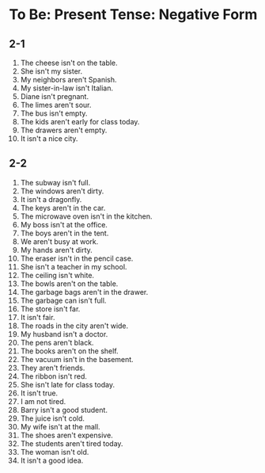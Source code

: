 # To Be: Present Tense: Negative Form

## 2-1

1. The cheese isn't on the table.
1. She isn't my sister.
1. My neighbors aren't Spanish.
1. My sister-in-law isn't Italian.
1. Diane isn't pregnant.
1. The limes aren't sour.
1. The bus isn't empty.
1. The kids aren't early for class today.
1. The drawers aren't empty.
1. It isn't a nice city.

## 2-2

1. The subway isn't full.
1. The windows aren't dirty.
1. It isn't a dragonfly.
1. The keys aren't in the car.
1. The microwave oven isn't in the kitchen.
1. My boss isn't at the office.
1. The boys aren't in the tent.
1. We aren't busy at work.
1. My hands aren't dirty.
1. The eraser isn't in the pencil case.
1. She isn't a teacher in my school.
1. The ceiling isn't white.
1. The bowls aren't on the table.
1. The garbage bags aren't in the drawer.
1. The garbage can isn't full.
1. The store isn't far.
1. It isn't fair.
1. The roads in the city aren't wide.
1. My husband isn't a doctor.
1. The pens aren't black.
1. The books aren't on the shelf.
1. The vacuum isn't in the basement.
1. They aren't friends.
1. The ribbon isn't red.
1. She isn't late for class today.
1. It isn't true.
1. I am not tired.
1. Barry isn't a good student.
1. The juice isn't cold.
1. My wife isn't at the mall.
1. The shoes aren't expensive.
1. The students aren't tired today.
1. The woman isn't old.
1. It isn't a good idea.
